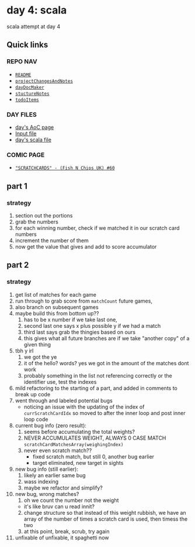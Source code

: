 # day 4: scala
  scala attempt at day 4
## Quick links
### REPO NAV
* [`README`](./README.md)
* [`projectChangesAndNotes`](./projectChangesAndNotes.md)
* [`dayDocMaker`](./dayDocMaker.md)
* [`stuctureNotes`](./structureNotes.md)
* [`todoItems`](./todoItems.md)
### DAY FILES
* [day's AoC page](https://adventofcode.com/2023/day/4)
* [Input file](https://adventofcode.com/2023/day/4/input)
* [day's scala file](../../src/main/scala/day4.scala)

### COMIC PAGE
* [`"SCRATCHCARDS" - (Fish N Chips UK) #60`](https://www.webtoons.com/en/canvas/advent-of-code/scratchcards/viewer?title_no=713188&episode_no=60)

## part 1
### strategy
1. section out the portions
2. grab the numbers
3. for each winning number, check if we matched it in our scratch card numbers
4. increment the number of them
5. now get the value that gives and add to score accumulator

## part 2
### strategy
1. get list of matches for each game
2. run through to grab score from `matchCount` future games,
3. also branch on subsequent games
4. maybe build this from bottom up??
    1. has to be x number if we take last one, 
    2. second last one says x plus possible y if we had a match
    3. third last says grab the thingies based on ours
    4. this gives what all future branches are if we take "another copy" of a given thing
5. tbh y irl
    1. we got the ye
    2. it of the hello? words? yes we got in the amount of the matches dont work
    3. probably something in the list not referencing correctly or the identifier use, test the indexes
6. mild refactoring to the starting of a part, and added in comments to break up code
7. went through and labeled potential bugs
    * noticing an issue with the updating of the index of `currScratchCardIdx` so moved to after the inner loop and post inner loop code
8. current bug info (zero result):
    1. seems before accumulating the total weights?
    2. NEVER ACCUMULATES WEIGHT, ALWAYS 0 CASE MATCH `scratchCardMatchesArray(weighingIndex)`
    3. never even scratch match??
        * fixed scratch match, but still 0, another bug earlier
        * target eliminated, new target in sights
9. new bug info (still earlier):
    1. likely an earlier same bug
    2. wass indexing
    3. maybe we refactor and simplify?
10. new bug, wrong matches?
    1. oh we count the number not the weight
      * it's like bruv can u read innit?
    2. change structure so that instead of this weight rubbish, we have an array of the number of times a scratch card is used, then timess the two
    3. at this point, break, scrub, try again
11. unfixable of unfixable, it spaghetti now
